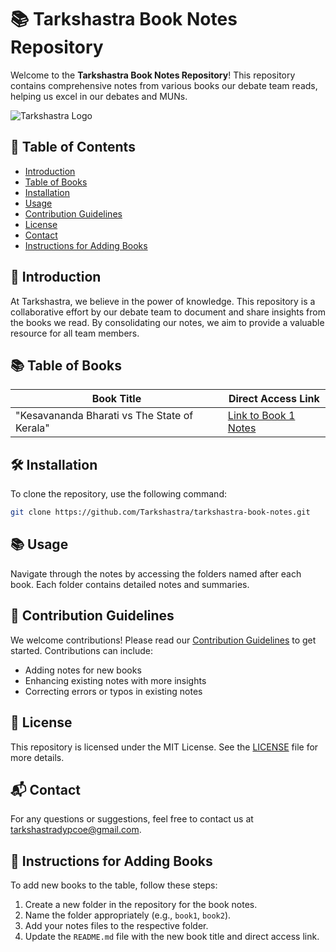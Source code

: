 # 📚 Tarkshastra Book Notes Repository

Welcome to the **Tarkshastra Book Notes Repository**! This repository contains comprehensive notes from various books our debate team reads, helping us excel in our debates and MUNs.

![Tarkshastra Logo](https://envs.sh/8WY.png)

## 📖 Table of Contents

- [Introduction](#introduction)
- [Table of Books](#table-of-books)
- [Installation](#installation)
- [Usage](#usage)
- [Contribution Guidelines](#contribution-guidelines)
- [License](#license)
- [Contact](#contact)
- [Instructions for Adding Books](#instructions-for-adding-books)

## 🌟 Introduction

At Tarkshastra, we believe in the power of knowledge. This repository is a collaborative effort by our debate team to document and share insights from the books we read. By consolidating our notes, we aim to provide a valuable resource for all team members.

## 📚 Table of Books

| Book Title                                   | Direct Access Link                                                                               |
| -------------------------------------------- | ------------------------------------------------------------------------------------------------ |
| "Kesavananda Bharati vs The State of Kerala" | [Link to Book 1 Notes](./Kesavananda%20Bharati%20vs%20The%20State%20of%20Kerela/Introduction.md) |

## 🛠️ Installation

To clone the repository, use the following command:

```bash
git clone https://github.com/Tarkshastra/tarkshastra-book-notes.git
```

## 📚 Usage

Navigate through the notes by accessing the folders named after each book. Each folder contains detailed notes and summaries.

## 🤝 Contribution Guidelines

We welcome contributions! Please read our [Contribution Guidelines](./CONTRIBUTING.md) to get started. Contributions can include:

- Adding notes for new books
- Enhancing existing notes with more insights
- Correcting errors or typos in existing notes

## 📜 License

This repository is licensed under the MIT License. See the [LICENSE](./LICENSE) file for more details.

## 📬 Contact

For any questions or suggestions, feel free to contact us at [tarkshastradypcoe@gmail.com](mailto:tarkshastradypcoe@gmail.com).

## 📝 Instructions for Adding Books

To add new books to the table, follow these steps:

1. Create a new folder in the repository for the book notes.
2. Name the folder appropriately (e.g., `book1`, `book2`).
3. Add your notes files to the respective folder.
4. Update the `README.md` file with the new book title and direct access link.
